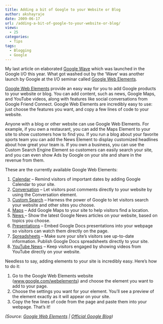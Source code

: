 ```yaml
---
title: Adding a bit of Google to your Website or Blog
author: akshayraje
date: 2009-06-17
url: /adding-a-bit-of-google-to-your-website-or-blog/
views:
  - 25
categories:
  - Tips
tags:
  - Blogging
  - Google
---
```

My last article on elaborated <a href="http://devilsworkshop.org/collaboration-–-ready-to-take-over-web-20/" target="_self">Google Wave</a> which was launched in the Google I/O this year. What got washed out by the ‘Wave’ was another launch by Google at the I/O seminar called <a href="http://www.google.com/webelements/" onclick="_gaq.push(['_trackEvent', 'outbound-article', 'http://www.google.com/webelements/', 'Google Web Elements']);" target="_blank">Google Web Elements</a>.

<a href="http://www.google.com/webelements/" onclick="_gaq.push(['_trackEvent', 'outbound-article', 'http://www.google.com/webelements/', 'Google Web Elements']);" target="_blank">Google Web Elements</a> provide an easy way for you to add Google products to your website or blog. You can add content, such as news, Google Maps, and YouTube videos, along with features like social conversations from Google Friend Connect. Google Web Elements are incredibly easy to use: just choose the features you want, and copy a few lines of code to your website.

Anyone with a blog or other website can use Google Web Elements. For example, if you own a restaurant, you can add the Maps Element to your site to show customers how to find you. If you run a blog about your favorite sports team you can add the News Element to display customized headlines about how great your team is. If you own a business, you can use the Custom Search Engine Element so customers can easily search your site, and you can even show Ads by Google on your site and share in the revenue from them.

These are the currently available Google Web Elements:

  1. <a href="http://www.google.com/webelements/calendar/" onclick="_gaq.push(['_trackEvent', 'outbound-article', 'http://www.google.com/webelements/calendar/', 'Calendar']);" target="_blank">Calendar</a> &#8211; Remind visitors of important dates by adding Google Calendar to your site.
  2. <a href="http://www.google.com/webelements/social/conversation/" onclick="_gaq.push(['_trackEvent', 'outbound-article', 'http://www.google.com/webelements/social/conversation/', 'Conversation']);" target="_blank">Conversation</a> &#8211; Let visitors post comments directly to your website by using the Conversation element.
  3. <a href="http://www.google.com/webelements/customsearch/" onclick="_gaq.push(['_trackEvent', 'outbound-article', 'http://www.google.com/webelements/customsearch/', 'Custom Search']);" target="_blank">Custom Search</a> &#8211; Harness the power of Google to let visitors search your website and other sites you choose.
  4. <a href="http://www.google.com/webelements/maps/" onclick="_gaq.push(['_trackEvent', 'outbound-article', 'http://www.google.com/webelements/maps/', 'Maps']);" target="_blank">Maps</a> &#8211; Add Google Maps to your site to help visitors find a location.
  5. <a href="http://www.google.com/webelements/news/" onclick="_gaq.push(['_trackEvent', 'outbound-article', 'http://www.google.com/webelements/news/', 'News ']);" target="_self">News </a>&#8211; Show the latest Google News articles on your website, based on topics you choose.
  6. <a href="http://www.google.com/webelements/docs/presentations/" onclick="_gaq.push(['_trackEvent', 'outbound-article', 'http://www.google.com/webelements/docs/presentations/', 'Presentations']);" target="_blank">Presentations</a> &#8211; Embed Google Docs presentations into your webpage so visitors can watch them directly on the page.
  7. <a href="http://www.google.com/webelements/docs/spreadsheets/" onclick="_gaq.push(['_trackEvent', 'outbound-article', 'http://www.google.com/webelements/docs/spreadsheets/', 'Spreadsheets']);" >Spreadsheets</a> &#8211; Make sure your site&#8217;s visitors see up-to-date information. Publish Google Docs spreadsheets directly to your site.
  8. <a href="http://www.google.com/webelements/youtube/news/" onclick="_gaq.push(['_trackEvent', 'outbound-article', 'http://www.google.com/webelements/youtube/news/', 'YouTube News']);" target="_blank">YouTube News</a> &#8211; Keep visitors engaged by showing videos from YouTube directly on your website.

Needless to say, adding elements to your site is incredibly easy. Here&#8217;s how to do it:

  1. Go to the Google Web Elements website (<a href="http://www.google.com/webelements" onclick="_gaq.push(['_trackEvent', 'outbound-article', 'http://www.google.com/webelements', 'www.google.com/webelements']);" target="_blank">www.google.com/webelements</a>) and choose the element you want to add to your page.
  2. Choose the settings you want for your element. You&#8217;ll see a preview of the element exactly as it will appear on your site.
  3. Copy the few lines of code from the page and paste them into your webpage. That&#8217;s it!

*(Source: <a href="http://www.google.com/webelements/" onclick="_gaq.push(['_trackEvent', 'outbound-article', 'http://www.google.com/webelements/', 'Google Web Elements']);" target="_blank">Google Web Elements</a> | <a href="http://googleblog.blogspot.com/" onclick="_gaq.push(['_trackEvent', 'outbound-article', 'http://googleblog.blogspot.com/', 'Official Google Blog']);" target="_blank">Official Google Blog</a>)*
